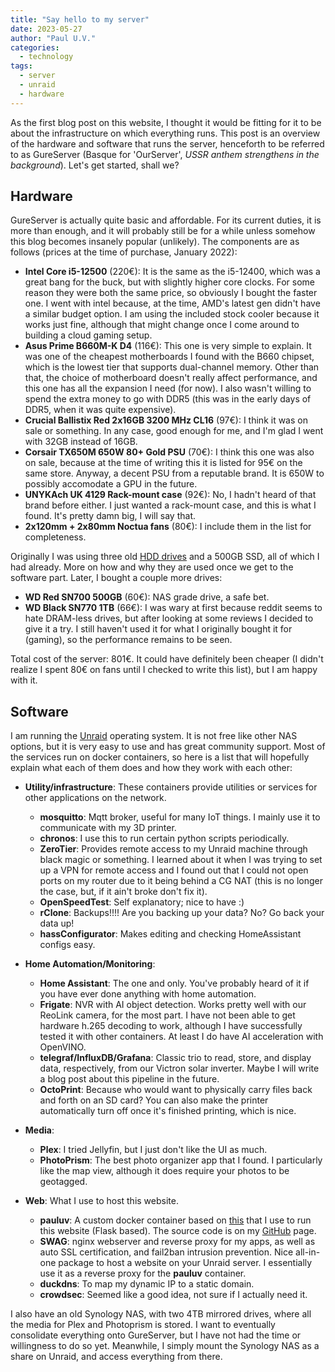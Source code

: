 ```yaml
---
title: "Say hello to my server" 
date: 2023-05-27
author: "Paul U.V."
categories:
  - technology
tags: 
  - server
  - unraid
  - hardware
---
```


As the first blog post on this website, I thought it would be fitting for it to be about the infrastructure on which everything runs. This post is an overview of the hardware and software that runs the server, henceforth to be referred to as GureServer (Basque for 'OurServer', _USSR anthem strengthens in the background_). Let's get started, shall we?

## Hardware
GureServer is actually quite basic and affordable. For its current duties, it is more than enough, and it will probably still be for a while unless somehow this blog becomes insanely popular (unlikely). The components are as follows (prices at the time of purchase, January 2022):

- **Intel Core i5-12500** (220€): It is the same as the i5-12400, which was a great bang for the buck, but with slightly higher core clocks. For some reason they were both the same price, so obviously I bought the faster one. I went with intel because, at the time, AMD's latest gen didn't have a similar budget option. I am using the included stock cooler because it works just fine, although that might change once I come around to building a cloud gaming setup.
- **Asus Prime B660M-K D4** (116€): This one is very simple to explain. It was one of the cheapest motherboards I found with the B660 chipset, which is the lowest tier that supports dual-channel memory. Other than that, the choice of motherboard doesn't really affect performance, and this one has all the expansion I need (for now). I also wasn't willing to spend the extra money to go with DDR5 (this was in the early days of DDR5, when it was quite expensive).
- **Crucial Ballistix Red 2x16GB 3200 MHz CL16** (97€): I think it was on sale or something. In any case, good enough for me, and I'm glad I went with 32GB instead of 16GB.
- **Corsair TX650M 650W 80+ Gold PSU** (70€): I think this one was also on sale, because at the time of writing this it is listed for 95€ on the same store. Anyway, a decent PSU from a reputable brand. It is 650W to possibly accomodate a GPU in the future.
- **UNYKAch UK 4129 Rack-mount case** (92€): No, I hadn't heard of that brand before either. I just wanted a rack-mount case, and this is what I found. It's pretty damn big, I will say that.
- **2x120mm + 2x80mm Noctua fans** (80€): I include them in the list for completeness.

Originally I was using three old [HDD drives](https://en.wikipedia.org/wiki/RAS_syndrome) and a 500GB SSD, all of which I had already. More on how and why they are used once we get to the software part. Later, I bought a couple more drives:

- **WD Red SN700 500GB** (60€): NAS grade drive, a safe bet.
- **WD Black SN770 1TB** (66€): I was wary at first because reddit seems to hate DRAM-less drives, but after looking at some reviews I decided to give it a try. I still haven't used it for what I originally bought it for (gaming), so the performance remains to be seen.

Total cost of the server: 801€. It could have definitely been cheaper (I didn't realize I spent 80€ on fans until I checked to write this list), but I am happy with it.

## Software
I am running the [Unraid](https://unraid.net) operating system. It is not free like other NAS options, but it is very easy to use and has great community support. Most of the services run on docker containers, so here is a list that will hopefully explain what each of them does and how they work with each other:

- **Utility/infrastructure**: These containers provide utilities or services for other applications on the network.
    - **mosquitto**: Mqtt broker, useful for many IoT things. I mainly use it to communicate with my 3D printer.
    - **chronos**: I use this to run certain python scripts periodically.
    - **ZeroTier**: Provides remote access to my Unraid machine through black magic or something. I learned about it when I was trying to set up a VPN for remote access and I found out that I could not open ports on my router due to it being behind a CG NAT (this is no longer the case, but, if it ain't broke don't fix it).
    - **OpenSpeedTest**: Self explanatory; nice to have :)
    - **rClone**: Backups!!!! Are you backing up your data? No? Go back your data up!
    - **hassConfigurator**: Makes editing and checking HomeAssistant configs easy.

- **Home Automation/Monitoring**:
    - **Home Assistant**: The one and only. You've probably heard of it if you have ever done anything with home automation.
    - **Frigate**: NVR with AI object detection. Works pretty well with our ReoLink camera, for the most part. I have not been able to get hardware h.265 decoding to work, although I have successfully tested it with other containers. At least I do have AI acceleration with OpenVINO.
    - **telegraf/InfluxDB/Grafana**: Classic trio to read, store, and display data, respectively, from our Victron solar inverter. Maybe I will write a blog post about this pipeline in the future.
    - **OctoPrint**: Because who would want to physically carry files back and forth on an SD card? You can also make the printer automatically turn off once it's finished printing, which is nice.

- **Media**:
    - **Plex**: I tried Jellyfin, but I just don't like the UI as much.
    - **PhotoPrism**: The best photo organizer app that I found. I particularly like the map view, although it does require your photos to be geotagged.

- **Web**: What I use to host this website.
    - **pauluv**: A custom docker container based on [this](https://hub.docker.com/r/tiangolo/meinheld-gunicorn-flask) that I use to run this website (Flask based). The source code is on my [GitHub](https://github.com/PaU1570/pauluv.com) page.
    - **SWAG**: nginx webserver and reverse proxy for my apps, as well as auto SSL certification, and fail2ban intrusion prevention. Nice all-in-one package to host a website on your Unraid server. I essentially use it as a reverse proxy for the **pauluv** container.
    - **duckdns**: To map my dynamic IP to a static domain.
    - **crowdsec**: Seemed like a good idea, not sure if I actually need it.

I also have an old Synology NAS, with two 4TB mirrored drives, where all the media for Plex and Photoprism is stored. I want to eventually consolidate everything onto GureServer, but I have not had the time or willingness to do so yet. Meanwhile, I simply mount the Synology NAS as a share on Unraid, and access everything from there.
